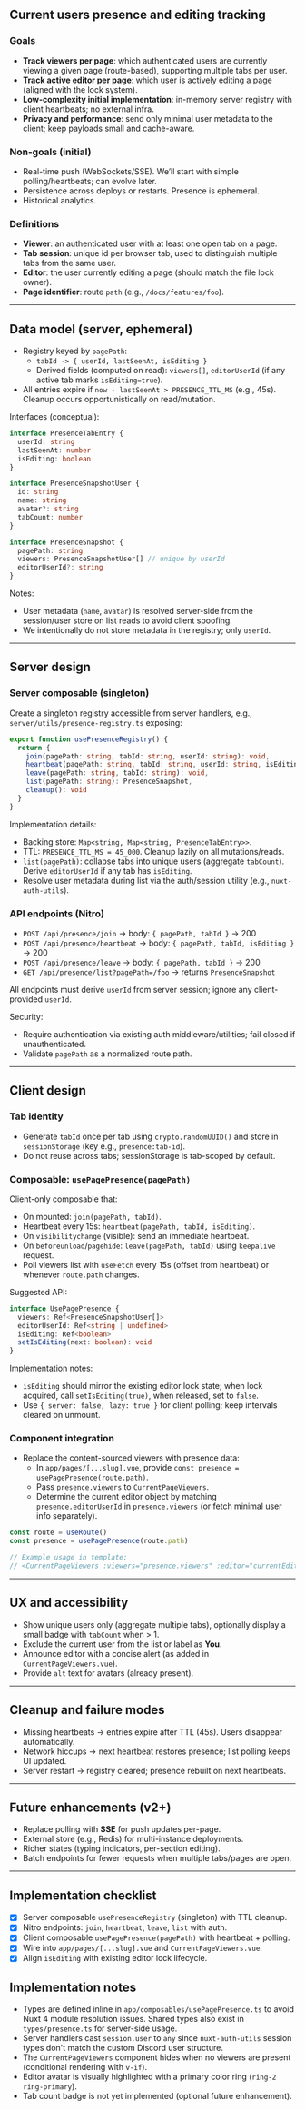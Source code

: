 ## Current users presence and editing tracking

### Goals
- **Track viewers per page**: which authenticated users are currently viewing a given page (route-based), supporting multiple tabs per user.
- **Track active editor per page**: which user is actively editing a page (aligned with the lock system).
- **Low-complexity initial implementation**: in-memory server registry with client heartbeats; no external infra.
- **Privacy and performance**: send only minimal user metadata to the client; keep payloads small and cache-aware.

### Non-goals (initial)
- Real-time push (WebSockets/SSE). We’ll start with simple polling/heartbeats; can evolve later.
- Persistence across deploys or restarts. Presence is ephemeral.
- Historical analytics.

### Definitions
- **Viewer**: an authenticated user with at least one open tab on a page.
- **Tab session**: unique id per browser tab, used to distinguish multiple tabs from the same user.
- **Editor**: the user currently editing a page (should match the file lock owner).
- **Page identifier**: route `path` (e.g., `/docs/features/foo`).

---

## Data model (server, ephemeral)

- Registry keyed by `pagePath`:
  - `tabId -> { userId, lastSeenAt, isEditing }`
  - Derived fields (computed on read): `viewers[]`, `editorUserId` (if any active tab marks `isEditing=true`).
- All entries expire if `now - lastSeenAt > PRESENCE_TTL_MS` (e.g., 45s). Cleanup occurs opportunistically on read/mutation.

Interfaces (conceptual):

```ts
interface PresenceTabEntry {
  userId: string
  lastSeenAt: number
  isEditing: boolean
}

interface PresenceSnapshotUser {
  id: string
  name: string
  avatar?: string
  tabCount: number
}

interface PresenceSnapshot {
  pagePath: string
  viewers: PresenceSnapshotUser[] // unique by userId
  editorUserId?: string
}
```

Notes:
- User metadata (`name`, `avatar`) is resolved server-side from the session/user store on list reads to avoid client spoofing.
- We intentionally do not store metadata in the registry; only `userId`.

---

## Server design

### Server composable (singleton)
Create a singleton registry accessible from server handlers, e.g., `server/utils/presence-registry.ts` exposing:

```ts
export function usePresenceRegistry() {
  return {
    join(pagePath: string, tabId: string, userId: string): void,
    heartbeat(pagePath: string, tabId: string, userId: string, isEditing: boolean): void,
    leave(pagePath: string, tabId: string): void,
    list(pagePath: string): PresenceSnapshot,
    cleanup(): void
  }
}
```

Implementation details:
- Backing store: `Map<string, Map<string, PresenceTabEntry>>`.
- TTL: `PRESENCE_TTL_MS = 45_000`. Cleanup lazily on all mutations/reads.
- `list(pagePath)`: collapse tabs into unique users (aggregate `tabCount`). Derive `editorUserId` if any tab has `isEditing`.
- Resolve user metadata during list via the auth/session utility (e.g., `nuxt-auth-utils`).

### API endpoints (Nitro)
- `POST /api/presence/join` → body: `{ pagePath, tabId }` → 200
- `POST /api/presence/heartbeat` → body: `{ pagePath, tabId, isEditing }` → 200
- `POST /api/presence/leave` → body: `{ pagePath, tabId }` → 200
- `GET /api/presence/list?pagePath=/foo` → returns `PresenceSnapshot`

All endpoints must derive `userId` from server session; ignore any client-provided `userId`.

Security:
- Require authentication via existing auth middleware/utilities; fail closed if unauthenticated.
- Validate `pagePath` as a normalized route path.

---

## Client design

### Tab identity
- Generate `tabId` once per tab using `crypto.randomUUID()` and store in `sessionStorage` (key e.g., `presence:tab-id`).
- Do not reuse across tabs; sessionStorage is tab-scoped by default.

### Composable: `usePagePresence(pagePath)`
Client-only composable that:
- On mounted: `join(pagePath, tabId)`.
- Heartbeat every 15s: `heartbeat(pagePath, tabId, isEditing)`.
- On `visibilitychange` (visible): send an immediate heartbeat.
- On `beforeunload`/`pagehide`: `leave(pagePath, tabId)` using `keepalive` request.
- Poll viewers list with `useFetch` every 15s (offset from heartbeat) or whenever `route.path` changes.

Suggested API:

```ts
interface UsePagePresence {
  viewers: Ref<PresenceSnapshotUser[]>
  editorUserId: Ref<string | undefined>
  isEditing: Ref<boolean>
  setIsEditing(next: boolean): void
}
```

Implementation notes:
- `isEditing` should mirror the existing editor lock state; when lock acquired, call `setIsEditing(true)`, when released, set to `false`.
- Use `{ server: false, lazy: true }` for client polling; keep intervals cleared on unmount.

### Component integration
- Replace the content-sourced viewers with presence data:
  - In `app/pages/[...slug].vue`, provide `const presence = usePagePresence(route.path)`.
  - Pass `presence.viewers` to `CurrentPageViewers`.
  - Determine the current editor object by matching `presence.editorUserId` in `presence.viewers` (or fetch minimal user info separately).

```ts
const route = useRoute()
const presence = usePagePresence(route.path)

// Example usage in template:
// <CurrentPageViewers :viewers="presence.viewers" :editor="currentEditor" />
```

---

## UX and accessibility
- Show unique users only (aggregate multiple tabs), optionally display a small badge with `tabCount` when > 1.
- Exclude the current user from the list or label as **You**.
- Announce editor with a concise alert (as added in `CurrentPageViewers.vue`).
- Provide `alt` text for avatars (already present).

---

## Cleanup and failure modes
- Missing heartbeats → entries expire after TTL (45s). Users disappear automatically.
- Network hiccups → next heartbeat restores presence; list polling keeps UI updated.
- Server restart → registry cleared; presence rebuilt on next heartbeats.

---

## Future enhancements (v2+)
- Replace polling with **SSE** for push updates per-page.
- External store (e.g., Redis) for multi-instance deployments.
- Richer states (typing indicators, per-section editing).
- Batch endpoints for fewer requests when multiple tabs/pages are open.

---

## Implementation checklist
- [x] Server composable `usePresenceRegistry` (singleton) with TTL cleanup.
- [x] Nitro endpoints: `join`, `heartbeat`, `leave`, `list` with auth.
- [x] Client composable `usePagePresence(pagePath)` with heartbeat + polling.
- [x] Wire into `app/pages/[...slug].vue` and `CurrentPageViewers.vue`.
- [x] Align `isEditing` with existing editor lock lifecycle.

## Implementation notes
- Types are defined inline in `app/composables/usePagePresence.ts` to avoid Nuxt 4 module resolution issues. Shared types also exist in `types/presence.ts` for server-side usage.
- Server handlers cast `session.user` to `any` since `nuxt-auth-utils` session types don't match the custom Discord user structure.
- The `CurrentPageViewers` component hides when no viewers are present (conditional rendering with `v-if`).
- Editor avatar is visually highlighted with a primary color ring (`ring-2 ring-primary`).
- Tab count badge is not yet implemented (optional future enhancement).


